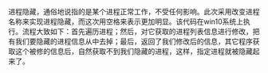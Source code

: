 进程隐藏，通俗地说指的是某个进程正常工作，不受任何影响。此次采用改变进程名称来实现进程隐藏，而这次用空格来表示更加明显。该代码在win10系统上执行。流程大致如下：首先遍历进程；然后，对它获取的进程列表信息进行修改，把有我们要隐藏的进程信息从中去掉；最后，返回了我们修改后的信息，其它程序获取这个被修的信息后，自然获取不到我们隐藏的进程，这样，指定进程就被隐藏起来了。
